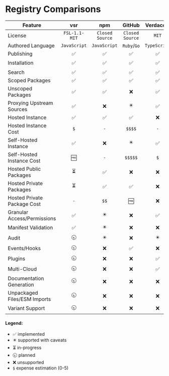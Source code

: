 # Registry Comparisons

| Feature                      |    **vsr**    |     **npm**     |   **GitHub**    | **Verdaccio** | **JSR** |    **jFrog**    |  **Sonatype**   | **Cloudsmith**  |  **Buildkite**  |     **Bit**     |
| ---------------------------- | :-----------: | :-------------: | :-------------: | :-----------: | :-----: | :-------------: | :-------------: | :-------------: | :-------------: | :-------------: |
| License                      | `FSL-1.1-MIT` | `Closed Source` | `Closed Source` |     `MIT`     |  `MIT`  | `Closed Source` | `Closed Source` | `Closed Source` | `Closed Source` | `Closed Source` |
| Authored Language            | `JavaScript`  |  `JavaScript`   |   `Ruby`/`Go`   | `TypeScript`  | `Rust`  |       `-`       |       `-`       |       `-`       |       `-`       |       `-`       |
| Publishing                   |      ✅       |       ✅        |       ✅        |      ✅       |   ✅    |       ✅        |       ✅        |       ✅        |       ✅        |       ✅        |
| Installation                 |      ✅       |       ✅        |       ✅        |      ✅       |   ✴️    |       ✅        |       ✅        |       ✅        |       ✅        |       ✅        |
| Search                       |      ✅       |       ✅        |       ✅        |      ✅       |   ✅    |       ✅        |       ✅        |       ✅        |       ✅        |       ✅        |
| Scoped Packages              |      ✅       |       ✅        |       ✅        |      ✅       |   ✅    |       ✅        |       ✅        |       ✅        |       ✅        |       ✅        |
| Unscoped Packages            |      ✅       |       ✅        |       ❌        |      ✅       |   ❌    |       ✅        |       ✅        |       ✅        |       ✅        |       ❌        |
| Proxying Upstream Sources    |      ✅       |       ❌        |       ✴️        |      ✅       |   ❌    |       ✅        |       ✅        |       ✅        |       ✅        |       ❌        |
| Hosted Instance              |      ✅       |       ✅        |       ✅        |      ❌       |   ❌    |       ✅        |       ✅        |       ✅        |       ✅        |       ✅        |
| Hosted Instance Cost         |      `$`      |       `-`       |     `$$$$`      |      `-`      |   `-`   |     `$$$$`      |     `$$$$`      |     `$$$$`      |      `$$$`      |      `$$$`      |
| Self-Hosted Instance         |      ✅       |       ❌        |       ✴️        |      ✅       |   ✅    |       ✅        |       ✅        |       ❌        |       ❌        |       ❌        |
| Self-Hosted Instance Cost    |      🆓       |       `-`       |     `$$$$$`     |      `$`      |   `$`   |     `$$$$$`     |     `$$$$$`     |       `-`       |       `-`       |       `-`       |
| Hosted Public Packages       |      ⏳       |       ✅        |       ❌        |      ❌       |   ✅    |       ❌        |       ❌        |       ❌        |       ❌        |       ✅        |
| Hosted Private Packages      |      ⏳       |       ✅        |       ✅        |      ❌       |   ✅    |       ❌        |       ❌        |       ❌        |       ❌        |       ✅        |
| Hosted Private Package Cost  |      `-`      |      `$$`       |       🆓        |      ❌       |   ❌    |       ❌        |       ❌        |       ❌        |       ❌        |       🆓        |
| Granular Access/Permissions  |      ✅       |       ✴️        |       ❌        |      ✅       |   ❌    |       ✴️        |       ✴️        |       ✴️        |       ✴️        |       ❌        |
| Manifest Validation          |      ✅       |       ✴️        |       ❌        |      ❌       |   ✴️    |       ✴️        |       ✴️        |       ❌        |       ❌        |       ❌        |
| Audit                        |      🕤       |       ✴️        |       ❌        |      ✴️       |   ✴️    |       ✴️        |       ✴️        |       ✴️        |       ❌        |       ❌        |
| Events/Hooks                 |      🕤       |       ❌        |       ✅        |      ❌       |   ❌    |       ✅        |       ✅        |       ✅        |       ❌        |       ❌        |
| Plugins                      |      🕤       |       ❌        |       ❌        |      ✅       |   ❌    |       ✅        |       ✅        |       ✅        |       ❌        |       ❌        |
| Multi-Cloud                  |      🕤       |       ❌        |       ❌        |      ✅       |   ✅    |       ❌        |       ❌        |       ❌        |       ❌        |       ❌        |
| Documentation Generation     |      🕤       |       ❌        |       ❌        |      ❌       |   ✅    |       ❌        |       ❌        |       ❌        |       ❌        |       ✴️        |
| Unpackaged Files/ESM Imports |      🕤       |       ❌        |       ❌        |      ❌       |   ✴️    |       ❌        |       ❌        |       ❌        |       ❌        |       ❌        |
| Variant Support              |      🕤       |       ❌        |       ❌        |      ❌       |   ✴️    |       ❌        |       ❌        |       ❌        |       ❌        |       ❌        |

#### Legend:

- ✅ implemented
- ✴️ supported with caveats
- ⏳ in-progress
- 🕤 planned
- ❌ unsupported
- `$` expense estimation (0-5)
